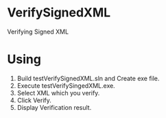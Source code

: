 # VerifySignedXML
Verifying Signed XML

# Using
1. Build testVerifySignedXML.sln and Create exe file.
2. Execute testVerifySingedXML.exe.
3. Select XML which you verify.
4. Click Verify.
5. Display Verification result.
